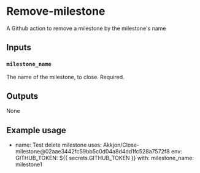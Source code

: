 # Remove-milestone
A Github action to remove a milestone by the milestone's name

## Inputs
### `milestone_name`
The name of the milestone, to close.
Required.

## Outputs
None

## Example usage
- name: Test delete milestone
  uses: Akkjon/Close-milestone@02aae3442fc59bb5c0d04a8d4dd1fc528a7572f8
  env:
    GITHUB_TOKEN: ${{ secrets.GITHUB_TOKEN }}
  with:
    milestone_name: milestone1